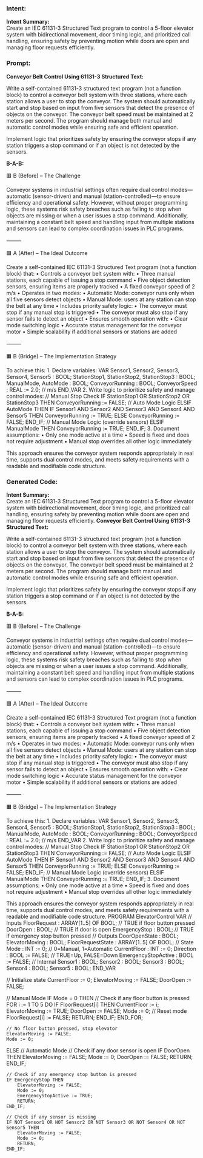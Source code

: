 ### Intent:
**Intent Summary:**  
Create an IEC 61131-3 Structured Text program to control a 5-floor elevator system with bidirectional movement, door timing logic, and prioritized call handling, ensuring safety by preventing motion while doors are open and managing floor requests efficiently.

### Prompt:
**Conveyor Belt Control Using 61131-3 Structured Text:**

Write a self-contained 61131-3 structured text program (not a function block) to control a conveyor belt system with three stations, where each station allows a user to stop the conveyor. The system should automatically start and stop based on input from five sensors that detect the presence of objects on the conveyor. The conveyor belt speed must be maintained at 2 meters per second. The program should manage both manual and automatic control modes while ensuring safe and efficient operation.

Implement logic that prioritizes safety by ensuring the conveyor stops if any station triggers a stop command or if an object is not detected by the sensors.

**B-A-B:**

🟥 B (Before) – The Challenge

Conveyor systems in industrial settings often require dual control modes—automatic (sensor-driven) and manual (station-controlled)—to ensure efficiency and operational safety. However, without proper programming logic, these systems risk safety breaches such as failing to stop when objects are missing or when a user issues a stop command. Additionally, maintaining a constant belt speed and handling input from multiple stations and sensors can lead to complex coordination issues in PLC programs.

⸻

🟩 A (After) – The Ideal Outcome

Create a self-contained IEC 61131-3 Structured Text program (not a function block) that:
	•	Controls a conveyor belt system with:
	•	Three manual stations, each capable of issuing a stop command
	•	Five object detection sensors, ensuring items are properly tracked
	•	A fixed conveyor speed of 2 m/s
	•	Operates in two modes:
	•	Automatic Mode: conveyor runs only when all five sensors detect objects
	•	Manual Mode: users at any station can stop the belt at any time
	•	Includes priority safety logic:
	•	The conveyor must stop if any manual stop is triggered
	•	The conveyor must also stop if any sensor fails to detect an object
	•	Ensures smooth operation with:
	•	Clear mode switching logic
	•	Accurate status management for the conveyor motor
	•	Simple scalability if additional sensors or stations are added

⸻

🟧 B (Bridge) – The Implementation Strategy

To achieve this:
	1.	Declare variables:
 VAR
    Sensor1, Sensor2, Sensor3, Sensor4, Sensor5 : BOOL;
    StationStop1, StationStop2, StationStop3 : BOOL;
    ManualMode, AutoMode : BOOL;
    ConveyorRunning : BOOL;
    ConveyorSpeed : REAL := 2.0; // m/s
END_VAR
	2.	Write logic to prioritize safety and manage control modes:
 // Manual Stop Check
IF StationStop1 OR StationStop2 OR StationStop3 THEN
    ConveyorRunning := FALSE;
// Auto Mode Logic
ELSIF AutoMode THEN
    IF Sensor1 AND Sensor2 AND Sensor3 AND Sensor4 AND Sensor5 THEN
        ConveyorRunning := TRUE;
    ELSE
        ConveyorRunning := FALSE;
    END_IF;
// Manual Mode Logic (override sensors)
ELSIF ManualMode THEN
    ConveyorRunning := TRUE;
END_IF;
	3.	Document assumptions:
	•	Only one mode active at a time
	•	Speed is fixed and does not require adjustment
	•	Manual stop overrides all other logic immediately

This approach ensures the conveyor system responds appropriately in real time, supports dual control modes, and meets safety requirements with a readable and modifiable code structure.

### Generated Code:
**Intent Summary:**  
Create an IEC 61131-3 Structured Text program to control a 5-floor elevator system with bidirectional movement, door timing logic, and prioritized call handling, ensuring safety by preventing motion while doors are open and managing floor requests efficiently.
**Conveyor Belt Control Using 61131-3 Structured Text:**

Write a self-contained 61131-3 structured text program (not a function block) to control a conveyor belt system with three stations, where each station allows a user to stop the conveyor. The system should automatically start and stop based on input from five sensors that detect the presence of objects on the conveyor. The conveyor belt speed must be maintained at 2 meters per second. The program should manage both manual and automatic control modes while ensuring safe and efficient operation.

Implement logic that prioritizes safety by ensuring the conveyor stops if any station triggers a stop command or if an object is not detected by the sensors.

**B-A-B:**

🟥 B (Before) – The Challenge

Conveyor systems in industrial settings often require dual control modes—automatic (sensor-driven) and manual (station-controlled)—to ensure efficiency and operational safety. However, without proper programming logic, these systems risk safety breaches such as failing to stop when objects are missing or when a user issues a stop command. Additionally, maintaining a constant belt speed and handling input from multiple stations and sensors can lead to complex coordination issues in PLC programs.

⸻

🟩 A (After) – The Ideal Outcome

Create a self-contained IEC 61131-3 Structured Text program (not a function block) that:
	•	Controls a conveyor belt system with:
	•	Three manual stations, each capable of issuing a stop command
	•	Five object detection sensors, ensuring items are properly tracked
	•	A fixed conveyor speed of 2 m/s
	•	Operates in two modes:
	•	Automatic Mode: conveyor runs only when all five sensors detect objects
	•	Manual Mode: users at any station can stop the belt at any time
	•	Includes priority safety logic:
	•	The conveyor must stop if any manual stop is triggered
	•	The conveyor must also stop if any sensor fails to detect an object
	•	Ensures smooth operation with:
	•	Clear mode switching logic
	•	Accurate status management for the conveyor motor
	•	Simple scalability if additional sensors or stations are added

⸻

🟧 B (Bridge) – The Implementation Strategy

To achieve this:
	1.	Declare variables:
 VAR
    Sensor1, Sensor2, Sensor3, Sensor4, Sensor5 : BOOL;
    StationStop1, StationStop2, StationStop3 : BOOL;
    ManualMode, AutoMode : BOOL;
    ConveyorRunning : BOOL;
    ConveyorSpeed : REAL := 2.0; // m/s
END_VAR
	2.	Write logic to prioritize safety and manage control modes:
 // Manual Stop Check
IF StationStop1 OR StationStop2 OR StationStop3 THEN
    ConveyorRunning := FALSE;
// Auto Mode Logic
ELSIF AutoMode THEN
    IF Sensor1 AND Sensor2 AND Sensor3 AND Sensor4 AND Sensor5 THEN
        ConveyorRunning := TRUE;
    ELSE
        ConveyorRunning := FALSE;
    END_IF;
// Manual Mode Logic (override sensors)
ELSIF ManualMode THEN
    ConveyorRunning := TRUE;
END_IF;
	3.	Document assumptions:
	•	Only one mode active at a time
	•	Speed is fixed and does not require adjustment
	•	Manual stop overrides all other logic immediately

This approach ensures the conveyor system responds appropriately in real time, supports dual control modes, and meets safety requirements with a readable and modifiable code structure.
PROGRAM ElevatorControl
VAR
    // Inputs
    FloorRequest : ARRAY[1..5] OF BOOL; // TRUE if floor button pressed
    DoorOpen : BOOL; // TRUE if door is open
    EmergencyStop : BOOL; // TRUE if emergency stop button pressed
    // Outputs
    DoorOpenState : BOOL;
    ElevatorMoving : BOOL;
    FloorRequestState : ARRAY[1..5] OF BOOL;
    // State
    Mode : INT := 0; // 0=Manual, 1=Automatic
    CurrentFloor : INT := 0;
    Direction : BOOL := FALSE; // TRUE=Up, FALSE=Down
    EmergencyStopActive : BOOL := FALSE;
    // Internal
    Sensor1 : BOOL;
    Sensor2 : BOOL;
    Sensor3 : BOOL;
    Sensor4 : BOOL;
    Sensor5 : BOOL;
END_VAR

// Initialize state
CurrentFloor := 0;
ElevatorMoving := FALSE;
DoorOpen := FALSE;

// Manual Mode
IF Mode = 0 THEN
    // Check if any floor button is pressed
    FOR i := 1 TO 5 DO
        IF FloorRequest[i] THEN
            CurrentFloor := i;
            ElevatorMoving := TRUE;
            DoorOpen := FALSE;
            Mode := 0; // Reset mode
            FloorRequest[i] := FALSE;
            RETURN;
        END_IF;
    END_FOR;

    // No floor button pressed, stop elevator
    ElevatorMoving := FALSE;
    Mode := 0;

ELSE // Automatic Mode
    // Check if any door sensor is open
    IF DoorOpen THEN
        ElevatorMoving := FALSE;
        Mode := 0;
        DoorOpen := FALSE;
        RETURN;
    END_IF;

    // Check if any emergency stop button is pressed
    IF EmergencyStop THEN
        ElevatorMoving := FALSE;
        Mode := 0;
        EmergencyStopActive := TRUE;
        RETURN;
    END_IF;

    // Check if any sensor is missing
    IF NOT Sensor1 OR NOT Sensor2 OR NOT Sensor3 OR NOT Sensor4 OR NOT Sensor5 THEN
        ElevatorMoving := FALSE;
        Mode := 0;
        RETURN;
    END_IF;
